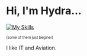 # Hi, I'm Hydra...
[![My Skills](https://skillicons.dev/icons?i=js,html,css,py,discord,git,github,ai,ps,pr,vscode,windows)](https://skillicons.dev)

<sub><sup>(some of them just beginer)</sub></sup>

I like IT and Aviation.
